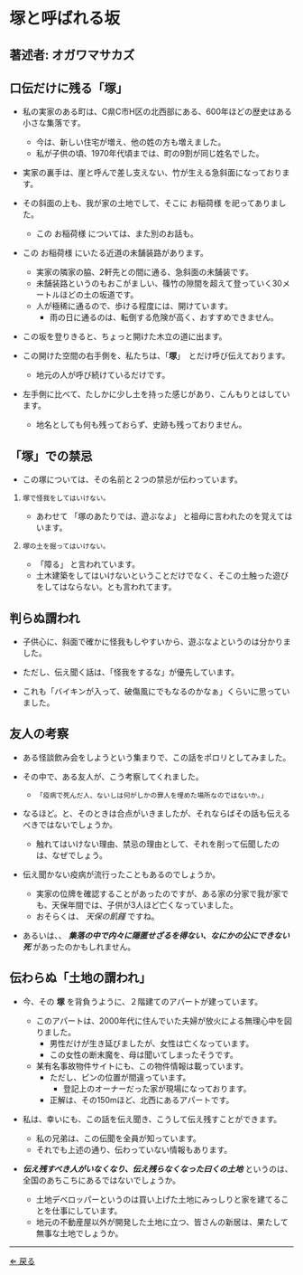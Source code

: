 # 塚と呼ばれる坂
## 著述者: オガワマサカズ

## 口伝だけに残る「塚」
- 私の実家のある町は、C県C市H区の北西部にある、600年ほどの歴史はある小さな集落です。
    - 今は、新しい住宅が増え、他の姓の方も増えました。
    - 私が子供の頃、1970年代頃までは、町の9割が同じ姓名でした。

- 実家の裏手は、崖と呼んで差し支えない、竹が生える急斜面になっております。

- その斜面の上も、我が家の土地でして、そこに お稲荷様 を祀ってありました。
    - この お稲荷様 については、また別のお話も。

- この お稲荷様 にいたる近道の未舗装路があります。
    - 実家の隣家の脇、2軒先との間に通る、急斜面の未舗装です。
    - 未舗装路というのもおこがましい、篠竹の隙間を超えて登っていく30メートルほどの土の坂道です。
    - 人が極稀に通るので、歩ける程度には、開けています。
        - 雨の日に通るのは、転倒する危険が高く、おすすめできません。

- この坂を登りきると、ちょっと開けた木立の道に出ます。

- この開けた空間の右手側を、私たちは、「**塚**」　とだけ呼び伝えております。
    - 地元の人が呼び続けているだけです。

- 左手側に比べて、たしかに少し土を持った感じがあり、こんもりとはしています。
    - 地名としても何も残っておらず、史跡も残っておりません。

## 「塚」での禁忌
- この塚については、その名前と２つの禁忌が伝わっています。

1. `塚で怪我をしてはいけない。`
    - あわせて 「塚のあたりでは、遊ぶなよ」 と祖母に言われたのを覚えてはいます。

1. `塚の土を掘ってはいけない。`
    - 「障る」 と言われています。
    - 土木建築をしてはいけないということだけでなく、そこの土触った遊びをしてはならない。とも言われてます。

## 判らぬ謂われ
- 子供心に、斜面で確かに怪我もしやすいから、遊ぶなよというのは分かりました。

- ただし、伝え聞く話は、「怪我をするな」が優先しています。

- これも「バイキンが入って、破傷風にでもなるのかなぁ」くらいに思っていました。

## 友人の考察
- ある怪談飲み会をしようという集まりで、この話をポロリとしてみました。

- その中で、ある友人が、こう考察してくれました。
    - `「疫病で死んだ人、ないしは何がしかの罪人を埋めた場所なのではないか。」`

- なるほど。と、そのときは合点がいきましたが、それならばその話も伝えるべきではないでしょうか。
    - 触れてはいけない理由、禁忌の理由として、それを削って伝聞したのは、なぜでしょう。

- 伝え聞かない疫病が流行ったこともあるのでしょうか。
    - 実家の位牌を確認することがあったのですが、ある家の分家で我が家でも、天保年間では、子供が3人ほど亡くなっていました。
    - おそらくは、 *天保の飢饉* ですね。

- あるいは、、 ***集落の中で内々に隠匿せざるを得ない、なにかの公にできない死*** があったのかもしれません。

## 伝わらぬ「土地の謂われ」
- 今、その **塚** を背負うように、２階建てのアパートが建っています。
    - このアパートは、2000年代に住んでいた夫婦が放火による無理心中を図りました。
        - 男性だけが生き延びましたが、女性は亡くなっています。
        - この女性の断末魔を、母は聞いてしまったそうです。
	- 某有名事故物件サイトにも、この物件情報は載っています。
	    - ただし、ピンの位置が間違っています。
        	- 登記上のオーナーだった家が現場になっております。
    	- 正解は、その150mほど、北西にあるアパートです。

- 私は、幸いにも、この話を伝え聞き、こうして伝え残すことができます。
    - 私の兄弟は、この伝聞を全員が知っています。
    - それでも上述の通り、伝わっていない情報もあります。

- ***伝え残すべき人がいなくなり、伝え残らなくなった曰くの土地*** というのは、全国のあちこちにあるではないでしょうか。
    - 土地デベロッパーというのは買い上げた土地にみっしりと家を建てることを仕事にしています。
    - 地元の不動産屋以外が開発した土地に立つ、皆さんの新居は、果たして無事な土地でしょうか。

---
[⇐ 戻る](../README.md)